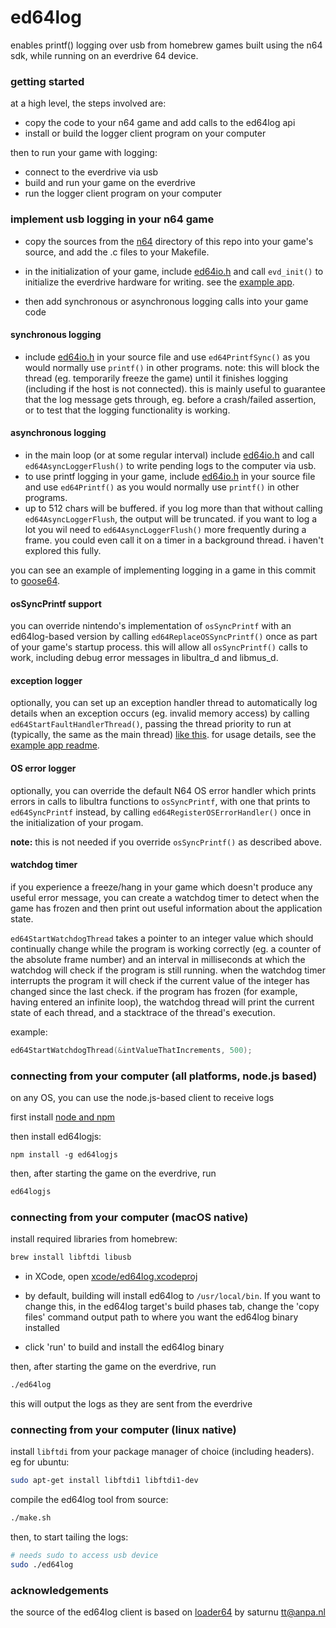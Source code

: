 # ed64log

enables printf() logging over usb from homebrew games built using the n64 sdk, while running on an everdrive 64 device.


### getting started

at a high level, the steps involved are:

- copy the code to your n64 game and add calls to the ed64log api
- install or build the logger client program on your computer

then to run your game with logging:

- connect to the everdrive via usb
- build and run your game on the everdrive
- run the logger client program on your computer

### implement usb logging in your n64 game

- copy the sources from the [n64](n64) directory of this repo into your game's source, and add the .c files to your Makefile.

- in the initialization of your game, include [ed64io.h](n64/ed64io.h) and call `evd_init()` to initialize the everdrive hardware for writing. see the [example app](https://github.com/jsdf/ed64log/blob/master/example/main.c).

- then add synchronous or asynchronous logging calls into your game code

#### synchronous logging
- include [ed64io.h](n64/ed64io.h) in your source file and use `ed64PrintfSync()` as you would normally use `printf()` in other programs. note: this will block the thread (eg. temporarily freeze the game) until it finishes logging (including if the host is not connected). this is mainly useful to guarantee that the log message gets through, eg. before a crash/failed assertion, or to test that the logging functionality is working.

#### asynchronous logging
- in the main loop (or at some regular interval) include [ed64io.h](n64/ed64io.h) and call `ed64AsyncLoggerFlush()` to write pending logs to the computer via usb.
- to use printf logging in your game, include [ed64io.h](n64/ed64io.h) in your source file and use `ed64Printf()` as you would normally use `printf()` in other programs.
- up to 512 chars will be buffered. if you log more than that without calling `ed64AsyncLoggerFlush`, the output will be truncated. if you want to log a lot you wil need to `ed64AsyncLoggerFlush()` more frequently during a frame. you could even call it on a timer in a background thread. i haven't explored this fully.

you can see an example of implementing logging in a game in this commit to [goose64](https://github.com/jsdf/goose64/commit/cf2259a2b47cd8e2f828ad61a5dd5ddcd2c02986).

#### osSyncPrintf support

you can override nintendo's implementation of `osSyncPrintf` with an ed64log-based version by calling `ed64ReplaceOSSyncPrintf()` once as part of your game's startup process. this will allow all `osSyncPrintf()` calls to work, including debug error messages in libultra_d and libmus_d. 

#### exception logger

optionally, you can set up an exception handler thread to automatically log details when an exception occurs (eg. invalid memory access) by calling `ed64StartFaultHandlerThread()`, passing the thread priority to run at (typically, the same as the main thread) [like this](https://github.com/jsdf/ed64log/blob/master/example/main.c#L17). for usage details, see the [example app readme](https://github.com/jsdf/ed64log/tree/master/example#exception-logging-and-disassembly).

#### OS error logger

optionally, you can override the default N64 OS error handler which prints errors in calls to libultra functions to `osSyncPrintf`, with one that prints to `ed64SyncPrintf` instead, by calling `ed64RegisterOSErrorHandler()` once in the initialization of your progam.

**note:** this is not needed if you override `osSyncPrintf()` as described above.

#### watchdog timer

if you experience a freeze/hang in your game which doesn't produce any useful error message, you can create a watchdog timer to detect when the game has frozen and then print out useful information about the application state.

`ed64StartWatchdogThread` takes a pointer to an integer value which should continually change while the program is working correctly (eg. a counter of the absolute frame number) and an interval in milliseconds at which the watchdog will check if the program is still running. when the watchdog timer interrupts the program it will check if the current value of the integer has changed since the last check. if the program has frozen (for example, having entered an infinite loop), the watchdog thread will print the current state of each thread, and a stacktrace of the thread's execution.

example:

```c
ed64StartWatchdogThread(&intValueThatIncrements, 500);
```



### connecting from your computer (all platforms, node.js based)

on any OS, you can use the node.js-based client to receive logs

first install [node and npm](https://nodejs.org/)

then install ed64logjs:

```
npm install -g ed64logjs
```

then, after starting the game on the everdrive, run

```bash
ed64logjs
```



### connecting from your computer (macOS native)

install required libraries from homebrew:

```bash
brew install libftdi libusb
```

- in XCode, open [xcode/ed64log.xcodeproj](xcode/ed64log.xcodeproj)

- by default, building will install ed64log to `/usr/local/bin`. If you want to change this, in the ed64log target's build phases tab, change the 'copy files' command output path to where you want the ed64log binary installed

- click 'run' to build and install the ed64log binary

then, after starting the game on the everdrive, run

```bash
./ed64log
```

this will output the logs as they are sent from the everdrive


### connecting from your computer (linux native)

install `libftdi` from your package manager of choice (including headers). eg for ubuntu:

```bash
sudo apt-get install libftdi1 libftdi1-dev
```

compile the ed64log tool from source:

```bash
./make.sh
```

then, to start tailing the logs:

```bash
# needs sudo to access usb device
sudo ./ed64log
```


### acknowledgements

the source of the ed64log client is based on [loader64](http://krikzz.com/forum/index.php?topic=1407.msg14076) by saturnu <tt@anpa.nl>


